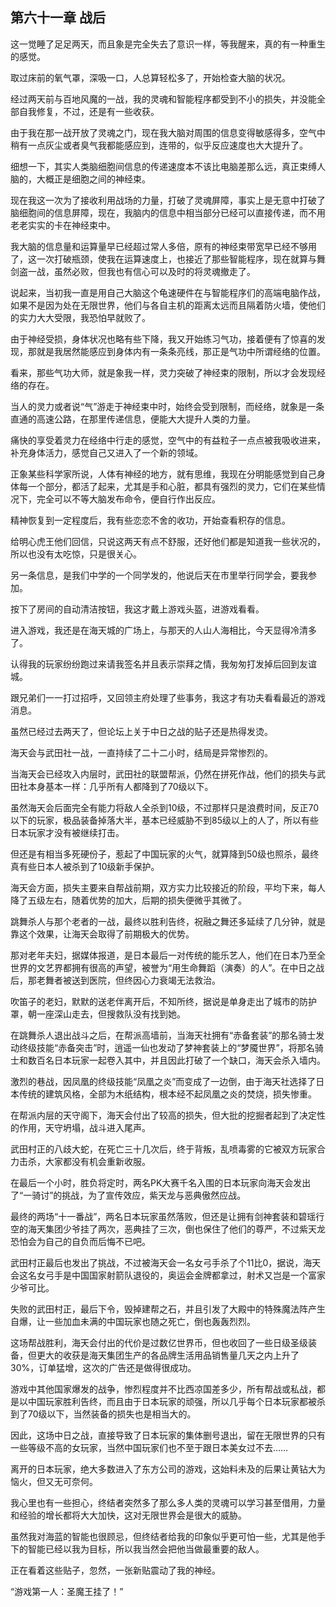 ## 第六十一章 战后

这一觉睡了足足两天，而且象是完全失去了意识一样，等我醒来，真的有一种重生的感觉。

取过床前的氧气罩，深吸一口，人总算轻松多了，开始检查大脑的状况。

经过两天前与百地风魔的一战，我的灵魂和智能程序都受到不小的损失，并没能全部自我修复，不过，还是有一些收获。

由于我在那一战开放了灵魂之门，现在我大脑对周围的信息变得敏感得多，空气中稍有一点灰尘或者臭气我都能感应到，连带的，似乎反应速度也大大提升了。

细想一下，其实人类脑细胞间信息的传递速度本不该比电脑差那么远，真正束缚人脑的，大概正是细胞之间的神经束。

现在我这一次为了接收利用战场的力量，打破了灵魂屏障，事实上是无意中打破了脑细胞间的信息屏障，现在，我脑内的信息中相当部分已经可以直接传递，而不用老老实实的卡在神经束中。

我大脑的信息量和运算量早已经超过常人多倍，原有的神经束带宽早已经不够用了，这一次打破瓶颈，使我在运算速度上，也接近了那些智能程序，现在就算与舞剑盗一战，虽然必败，但我也有信心可以及时的将灵魂撤走了。

说起来，当初我一直是用自己大脑这个龟速硬件在与智能程序们的高端电脑作战，如果不是因为处在无限世界，他们与各自主机的距离太远而且隔着防火墙，使他们的实力大大受限，我恐怕早就败了。

由于神经受损，身体状况也略有些下降，我又开始练习气功，接着便有了惊喜的发现，那就是我居然能感应到身体内有一条条亮线，那正是气功中所谓经络的位置。

看来，那些气功大师，就是象我一样，灵力突破了神经束的限制，所以才会发现经络的存在。

当人的灵力或者说“气”游走于神经束中时，始终会受到限制，而经络，就象是一条直通的高速公路，在那里传递信息，便能大大提升人类的力量。

痛快的享受着灵力在经络中行走的感觉，空气中的有益粒子一点点被我吸收进来，补充身体活力，感觉自己又进入了一个新的领域。

正象某些科学家所说，人体有神经的地方，就有思维，我现在分明能感觉到自己身体每一个部分，都活了起来，尤其是手和心脏，都具有强烈的灵力，它们在某些情况下，完全可以不等大脑发布命令，便自行作出反应。

精神恢复到一定程度后，我有些恋恋不舍的收功，开始查看积存的信息。

给明心虎王他们回信，只说这两天有点不舒服，还好他们都是知道我一些状况的，所以也没有太吃惊，只是很关心。

另一条信息，是我们中学的一个同学发的，他说后天在市里举行同学会，要我参加。

按下了房间的自动清洁按钮，我这才戴上游戏头盔，进游戏看看。

进入游戏，我还是在海天城的广场上，与那天的人山人海相比，今天显得冷清多了。

认得我的玩家纷纷跑过来请我签名并且表示崇拜之情，我匆匆打发掉后回到友谊城。

跟兄弟们一一打过招呼，又回领主府处理了些事务，我这才有功夫看看最近的游戏消息。

虽然已经过去两天了，但论坛上关于中日之战的贴子还是热得发烫。

海天会与武田社一战，一直持续了二十二小时，结局是异常惨烈的。

当海天会已经攻入内层时，武田社的联盟帮派，仍然在拼死作战，他们的损失与武田社本身基本一样：几乎所有人都降到了70级以下。

虽然海天会后面完全有能力将敌人全杀到10级，不过那样只是浪费时间，反正70以下的玩家，极品装备掉落大半，基本已经威胁不到85级以上的人了，所以有些日本玩家才没有被继续打击。

但还是有相当多死硬份子，惹起了中国玩家的火气，就算降到50级也照杀，最终真有些日本人被杀到了10级新手保护。

海天会方面，损失主要来自帮战前期，双方实力比较接近的阶段，平均下来，每人降了五级左右，随着优势的加大，后期的损失便微乎其微了。

跳舞杀人与那个老者的一战，最终以胜利告终，祝融之舞还多延续了几分钟，就是靠这个效果，让海天会取得了前期极大的优势。

那对老年夫妇，据媒体报道，是日本最后一对传统的能乐艺人，他们在日本乃至全世界的文艺界都拥有很高的声望，被誉为“用生命舞蹈（演奏）的人”。在中日之战后，那老舞者被送到医院，但终因心力衰竭无法救治。

吹笛子的老妇，默默的送老伴离开后，不知所终，据说是单身走出了城市的防护罩，朝一座深山走去，但搜救队没有找到她。

在跳舞杀人退出战斗之后，在帮派高墙前，当海天社拥有“赤备套装”的那名骑士发动终级技能“赤备突击”时，逍遥一仙也发动了梦神套装上的“梦魇世界”，将那名骑士和数百名日本玩家一起卷入其中，并且因此打破了一个缺口，海天会杀入墙内。

激烈的巷战，因凤凰的终级技能“凤凰之炎”而变成了一边倒，由于海天社选择了日本传统的建筑风格，全部为木纸结构，根本经不起凤凰之炎的焚烧，损失惨重。

在帮派内层的天守阁下，海天会付出了较高的损失，但大批的挖掘者起到了决定性的作用，天守坍塌，战斗进入尾声。

武田村正的八歧大蛇，在死亡三十几次后，终于背叛，乱喷毒雾的它被双方玩家合力击杀，大家都没有机会重新收服。

在最后一个小时，胜负将定时，两名PK大赛千名入围的日本玩家向海天会发出了“一骑讨”的挑战，为了宣传效应，紫天龙与恶典傲然应战。

最终的两场“十一番战”，两名日本玩家虽然落败，但还是让拥有剑神套装和碧瑶行空的海天集团少爷挂了两次，恶典挂了三次，倒也保住了他们的尊严，不过紫天龙恐怕会为自己的自负而后悔不已吧。

武田村正最后也发出了挑战，不过被海天会一名女弓手杀了个11比0，据说，海天会这名女弓手是中国国家射箭队退役的，奥运会金牌都拿过，射术又岂是一个富家少爷可比。

失败的武田村正，最后下令，毁掉建帮之石，并且引发了大殿中的特殊魔法阵产生自爆，让一些加血未满的中国玩家也随之死亡，倒也轰轰烈烈。

这场帮战胜利，海天会付出的代价是过数亿世界币，但也收回了一些日级圣级装备，但更大的收获是海天集团生产的各品牌生活用品销售量几天之内上升了30%，订单猛增，这次的广告还是做得很成功。

游戏中其他国家爆发的战争，惨烈程度并不比西凉国差多少，所有帮战或私战，都是以中国玩家胜利告终，而且由于日本玩家的顽强，所以几乎每个日本玩家都被杀到了70级以下，当然装备的损失也是相当大的。

因此，这场中日之战，直接导致了日本玩家的集体删号退出，留在无限世界的只有一些等级不高的女玩家，当然中国玩家们也不至于跟日本美女过不去……

离开的日本玩家，绝大多数进入了东方公司的游戏，这始料未及的后果让黄钻大为恼火，但又无可奈何。

我心里也有一些担心，终结者突然多了那么多人类的灵魂可以学习甚至借用，力量和经验的增长都将大大加快，这对无限世界会是很大的威胁。

虽然我对海蓝的智能也很顾忌，但终结者给我的印象似乎更可怕一些，尤其是他手下的智能已经以我为目标，所以我当然会把他当做最重要的敌人。

正在看着这些贴子，忽然，一张新贴震动了我的神经。

“游戏第一人：圣魔王挂了！”

